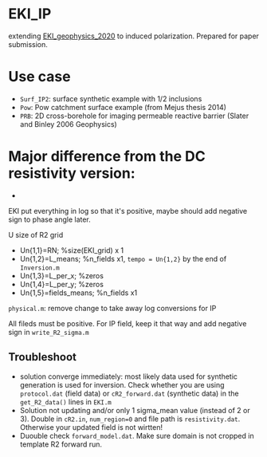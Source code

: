 # EKI_IP
extending [EKI_geophysics_2020](https://github.com/cmtso/EKI_geophysics_2020/) to induced polarization. Prepared for paper submission.

# Use case
- `Surf_IP2`: surface synthetic example with 1/2 inclusions
- `Pow`: Pow catchment surface example (from Mejus thesis 2014)
- `PRB`: 2D cross-borehole for imaging permeable reactive barrier (Slater and Binley 2006 Geophysics)



# Major difference from the DC resistivity version:
-


EKI put everything in log so that it's positive, maybe should add negative sign to phase angle later.


U size of R2 grid

- Un{1,1}=RN; %size(EKI_grid) x 1
- Un{1,2}=L_means; %n_fields x1, `tempo = Un{1,2}` by the end of `Inversion.m`
- Un{1,3}=L_per_x; %zeros
- Un{1,4}=L_per_y; %zeros
- Un{1,5}=fields_means; %n_fields x1



`physical.m`: remove change to take away log conversions for IP

All fileds must be positive. For IP field, keep it that way and add negative sign in `write_R2_sigma.m`


## Troubleshoot
- solution converge immediately: most likely data used for synthetic generation is used for inversion. Check whether you are using `protocol.dat` (field data) or `cR2_forward.dat` (synthetic data) in the `get_R2_data()` lines in `EKI.m`
- Solution not updating and/or only 1 sigma_mean value (instead of 2 or 3). Double in `cR2.in`, `num_region=0` and file path is `resistivity.dat`. Otherwise your updated field is not wirtten!
- Duouble check `forward_model.dat`. Make sure domain is not cropped in template R2 forward run.

